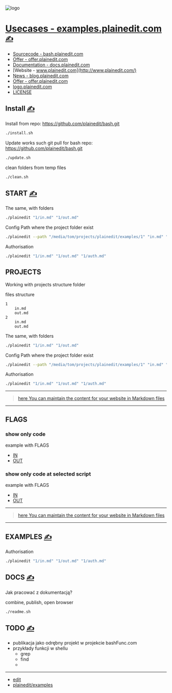 

![logo](http://logo.plainedit.com/2/cover.png)

# [Usecases - examples.plainedit.com](http://examples.plainedit.com/) [<span style='font-size:20px;'>&#x270D;</span>](https://github.com/plainedit/examples/edit/main/MENU.md)

+ [Sourcecode - bash.plainedit.com](http://bash.plainedit.com/)
+ [Offer - offer.plainedit.com](http://offer.plainedit.com/)
+ [Documentation - docs.plainedit.com](http://docs.plainedit.com/)
+ [Website - www.plainedit.com](http://www.plainedit.com/)
+ [News - blog.plainedit.com](http://blog.plainedit.com/)
+ [Offer - offer.plainedit.com](http://offer.plainedit.com/)
+ [logo.plainedit.com](https://logo.plainedit.com/)
+ [LICENSE](LICENSE)



## Install [<span style='font-size:20px;'>&#x270D;</span>](https://github.com/plainedit/examples/edit/main/INSTALL.md)

Install from repo: https://github.com/plainedit/bash.git
```bash
./install.sh
```

Update works such git pull for bash repo: https://github.com/plainedit/bash.git
```bash
./update.sh
```

clean folders from temp files
```bash
./clean.sh
```



## START [<span style='font-size:20px;'>&#x270D;</span>](https://github.com/plainedit/examples/edit/main/START.md)

The same, with folders
```bash
./plainedit "1/in.md" "1/out.md" 
```

Config Path where the project folder exist
```bash
./plainedit --path "/media/tom/projects/plainedit/examples/1" "in.md" "out.md"
```

Authorisation
```bash
./plainedit "1/in.md" "1/out.md" "1/auth.md"
```



## PROJECTS

Working with projects structure folder

files structure
```
1
    in.md
    out.md
2
    in.md
    out.md
```

The same, with folders
```bash
./plainedit "1/in.md" "1/out.md" 
```

Config Path where the project folder exist
```bash
./plainedit --path "/media/tom/projects/plainedit/examples/1" "in.md" "out.md"
```

Authorisation
```bash
./plainedit "1/in.md" "1/out.md" "1/auth.md"
```



---

> [here You can maintain the content for your website in Markdown files](https://github.com/plainedit/bash/edit/main/PROJECTS.md)

---
## FLAGS

### show only code
example with FLAGS
+ [IN ](1/in.md)
+ [OUT ](1/out.md)

### show only code at selected script
example with FLAGS
+ [IN ](2/in.md)
+ [OUT ](2/out.md)




---

> [here You can maintain the content for your website in Markdown files](https://github.com/plainedit/bash/edit/main/FLAGS.md)

---

## EXAMPLES [<span style='font-size:20px;'>&#x270D;</span>](https://github.com/plainedit/examples/edit/main/EXAMPLES.md)

Authorisation
```bash
./plainedit "1/in.md" "1/out.md" "1/auth.md"
```




## DOCS [<span style='font-size:20px;'>&#x270D;</span>](https://github.com/plainedit/examples/edit/main/DOCS.md)

Jak pracować z dokumentacją?


combine, publish, open browser

```bash
./readme.sh
```




## TODO [<span style='font-size:20px;'>&#x270D;</span>](https://github.com/plainedit/examples/edit/main/TODO.md)

+ publikacja jako odrębny projekt w projekcie bashFunc.com
+ przykłady funkcji w shellu
  + grep
  + find
  + 



---

+ [edit](https://github.com/plainedit/examples/edit/main/README.md)
+ [plainedit/examples](https://github.com/plainedit/examples)
